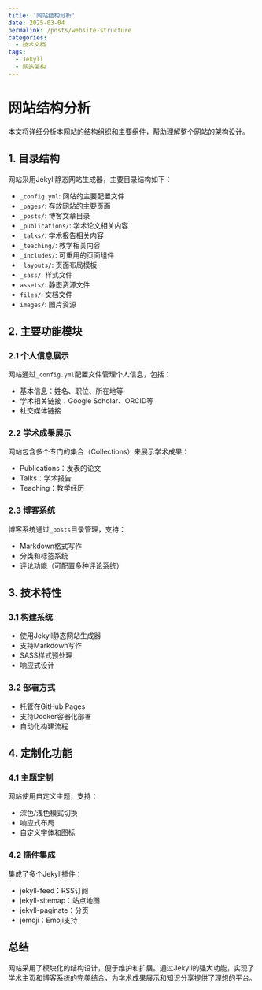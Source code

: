 ```yaml
---
title: '网站结构分析'
date: 2025-03-04
permalink: /posts/website-structure
categories:
  - 技术文档
tags:
  - Jekyll
  - 网站架构
---
```


# 网站结构分析

本文将详细分析本网站的结构组织和主要组件，帮助理解整个网站的架构设计。

## 1. 目录结构

网站采用Jekyll静态网站生成器，主要目录结构如下：

- `_config.yml`: 网站的主要配置文件
- `_pages/`: 存放网站的主要页面
- `_posts/`: 博客文章目录
- `_publications/`: 学术论文相关内容
- `_talks/`: 学术报告相关内容
- `_teaching/`: 教学相关内容
- `_includes/`: 可重用的页面组件
- `_layouts/`: 页面布局模板
- `_sass/`: 样式文件
- `assets/`: 静态资源文件
- `files/`: 文档文件
- `images/`: 图片资源

## 2. 主要功能模块

### 2.1 个人信息展示

网站通过`_config.yml`配置文件管理个人信息，包括：

- 基本信息：姓名、职位、所在地等
- 学术相关链接：Google Scholar、ORCID等
- 社交媒体链接

### 2.2 学术成果展示

网站包含多个专门的集合（Collections）来展示学术成果：

- Publications：发表的论文
- Talks：学术报告
- Teaching：教学经历

### 2.3 博客系统

博客系统通过`_posts`目录管理，支持：

- Markdown格式写作
- 分类和标签系统
- 评论功能（可配置多种评论系统）

## 3. 技术特性

### 3.1 构建系统

- 使用Jekyll静态网站生成器
- 支持Markdown写作
- SASS样式预处理
- 响应式设计

### 3.2 部署方式

- 托管在GitHub Pages
- 支持Docker容器化部署
- 自动化构建流程

## 4. 定制化功能

### 4.1 主题定制

网站使用自定义主题，支持：

- 深色/浅色模式切换
- 响应式布局
- 自定义字体和图标

### 4.2 插件集成

集成了多个Jekyll插件：

- jekyll-feed：RSS订阅
- jekyll-sitemap：站点地图
- jekyll-paginate：分页
- jemoji：Emoji支持

## 总结

网站采用了模块化的结构设计，便于维护和扩展。通过Jekyll的强大功能，实现了学术主页和博客系统的完美结合，为学术成果展示和知识分享提供了理想的平台。